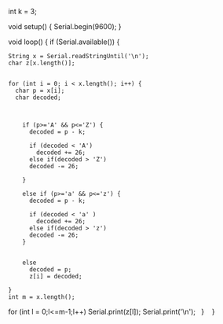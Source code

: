 int k = 3;

void setup() {
  Serial.begin(9600);
}

void loop() {
  if (Serial.available()) {
    
    String x = Serial.readStringUntil('\n');
    char z[x.length()];

    
    for (int i = 0; i < x.length(); i++) {
      char p = x[i];
      char decoded;

      
      
        if (p>='A' && p<='Z') {
          decoded = p - k;
          
          if (decoded < 'A')
            decoded += 26;
          else if(decoded > 'Z')
          decoded -= 26;
          
        }
        
        else if (p>='a' && p<='z') {
          decoded = p - k;
          
          if (decoded < 'a' ) 
            decoded += 26;
          else if(decoded > 'z')
          decoded -= 26;
        }
      
      
        else
          decoded = p;
          z[i] = decoded;
      
    }
    int m = x.length();
   for (int l = 0;l<=m-1;l++)
    Serial.print(z[l]);
    Serial.print('\n');
  }
  
}
